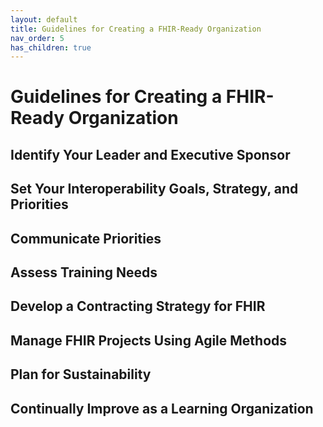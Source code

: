 ```yaml
---
layout: default
title: Guidelines for Creating a FHIR-Ready Organization
nav_order: 5
has_children: true
---
```


# Guidelines for Creating a FHIR-Ready Organization

## Identify Your Leader and Executive Sponsor

## Set Your Interoperability Goals, Strategy, and Priorities

## Communicate Priorities

## Assess Training Needs

## Develop a Contracting Strategy for FHIR

## Manage FHIR Projects Using Agile Methods

## Plan for Sustainability

## Continually Improve as a Learning Organization

